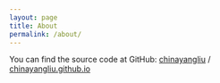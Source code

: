 ```yaml
---
layout: page
title: About
permalink: /about/
---
```


You can find the source code at GitHub:
[chinayangliu][chinayangliu] /
[chinayangliu.github.io](https://github.com/jekyll/chinayangliu.github.io)


[chinayangliu]: https://github.com/chinayangliu

